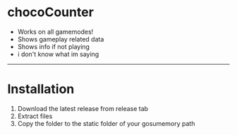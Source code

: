 # chocoCounter

* Works on all gamemodes!
* Shows gameplay related data
* Shows info if not playing
* i don't know what im saying

---

# Installation

1. Download the latest release from release tab
2. Extract files
3. Copy the folder to the static folder of your gosumemory path
